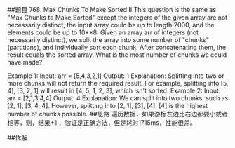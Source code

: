##题目 768. Max Chunks To Make Sorted II
This question is the same as "Max Chunks to Make Sorted" except the integers of the given array are not necessarily distinct, the input array could be up to length 2000, and the elements could be up to 10**8.
Given an array arr of integers (not necessarily distinct), we split the array into some number of "chunks" (partitions), and individually sort each chunk.  After concatenating them, the result equals the sorted array.
What is the most number of chunks we could have made?

Example 1:
Input: arr = [5,4,3,2,1]
Output: 1
Explanation:
Splitting into two or more chunks will not return the required result.
For example, splitting into [5, 4], [3, 2, 1] will result in [4, 5, 1, 2, 3], which isn't sorted.
Example 2:
Input: arr = [2,1,3,4,4]
Output: 4
Explanation:
We can split into two chunks, such as [2, 1], [3, 4, 4].
However, splitting into [2, 1], [3], [4], [4] is the highest number of chunks possible.
##思路
遍历数据，如果游标左边比右边都要小或者相等，则，结果+1；
验证是正确方法，但是耗时1715ms，性能很差。

##优解
